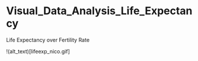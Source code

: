 # Visual_Data_Analysis_Life_Expectancy
Life Expectancy over Fertility Rate

!(alt_text)[lifeexp_nico.gif]
